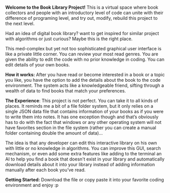 **Welcome to the Book Library Project!** This is a virtual space where book collectors and people with an introductory level of code can unite with their difference of programing level, and try out, modify, rebuild this project to the next level. 

Had an idea of digital book library? want to get inspired for similar project with algorithms or just curious? 
Maybe this is the right place.

This med-complex but yet not too sophisticated graphical user interface is like a private little corner. You can review your most read genres. You are given the ability to edit the code with no prior knowledge in coding. You can edit details of your own books.

**How it works:** After you have read or become interested in a book or a topic you like, you have the option to add the details about the book to the code environment. The system acts like a knowledgeable friend, sifting through a wealth of data to find books that match your preferences.

**The Experience**: This project is not perfect. You can take it to all kinds of places. It reminds me a bit of a file folder system, but it only relies on a single JSON data file that contains information of your books as if you were to write them into notes. It has one exception though and that’s obviously has to do with the fact that windows or any other operating system will not have favorites section in the file system (rather you can create a manual folder containing double the amount of data)...

The idea is that any developer can edit this interactive library on his own with little or no knowledge in algorithms. You can improve this GUI, search mechanism, or even add some extra features like adding to the terminal an AI to help you find a book that doesn't exist in your library and automatically download details about it into your library instead of adding information manually after each book you’ve read.

**Getting Started:** Download the file or copy paste it into your favorite coding environment and enjoy :p
